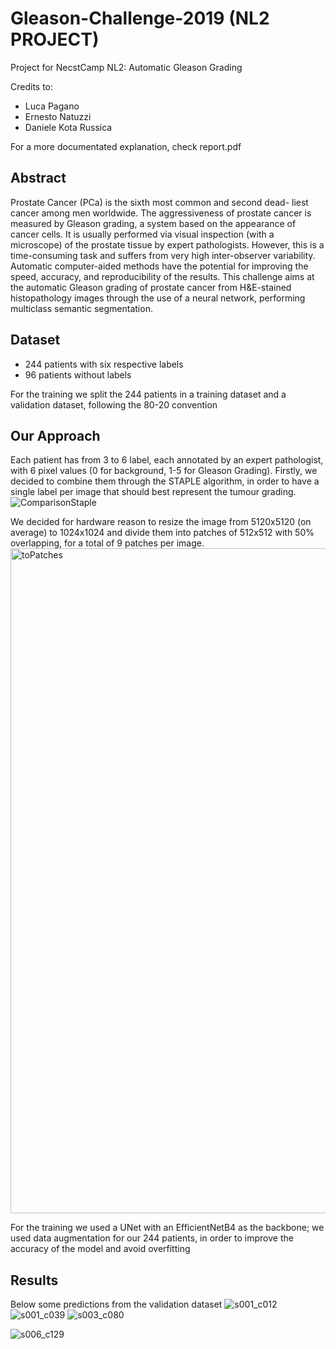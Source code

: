 # Gleason-Challenge-2019 (NL2 PROJECT)
Project for NecstCamp NL2: Automatic Gleason Grading

Credits to:
- Luca Pagano
- Ernesto Natuzzi
- Daniele Kota Russica

For a more documentated explanation, check report.pdf

## Abstract
Prostate Cancer (PCa) is the sixth most common and second dead- liest cancer among men worldwide. The aggressiveness of prostate cancer is measured by Gleason grading, a system based on the appearance of cancer cells. It is usually performed via visual inspection (with a microscope) of the prostate tissue by expert pathologists. However, this is a time-consuming task and suffers from very high inter-observer variability. Automatic computer-aided methods have the potential for improving the speed, accuracy, and reproducibility of the results. This challenge aims at the automatic Gleason grading of prostate cancer from H&E-stained histopathology images through the use of a neural network, performing multiclass semantic segmentation.

## Dataset
- 244 patients with six respective labels
- 96 patients without labels

For the training we split the 244 patients in a training dataset and a validation dataset, following the 80-20 convention

## Our Approach
Each patient has from 3 to 6 label, each annotated by an expert pathologist, with 6 pixel values (0 for background, 1-5 for Gleason Grading). 
Firstly, we decided to combine them through the STAPLE algorithm, in order to have a single label per image that should best represent the tumour grading.
![ComparisonStaple](https://github.com/Lp1807/Progetto-NL2-Gleason-Challenge-2019/assets/93043012/d70cbebe-1136-4fa1-b6ff-65c1df04442a)


We decided for hardware reason to resize the image from 5120x5120 (on average) to 1024x1024 and divide them into patches of 512x512 with 50% overlapping, for a total of 9 patches per image.
<img width="1064" alt="toPatches" src="https://github.com/Lp1807/Progetto-NL2-Gleason-Challenge-2019/assets/93043012/13a7ee26-3f11-4e17-9791-7ab09c26d48a">


For the training we used a UNet with an EfficientNetB4 as the backbone; we used data augmentation for our 244 patients, in order to improve the accuracy of the model and avoid overfitting


## Results
Below some predictions from the validation dataset
![s001_c012](https://github.com/Lp1807/Progetto-NL2-Gleason-Challenge-2019/assets/93043012/3b72b46d-1a8a-4ca1-9797-a19fdeb9cf9c)
![s001_c039](https://github.com/Lp1807/Progetto-NL2-Gleason-Challenge-2019/assets/93043012/9bab0664-9445-404c-8ebb-64866946e0b3)
![s003_c080](https://github.com/Lp1807/Progetto-NL2-Gleason-Challenge-2019/assets/93043012/ec9af3d5-605b-4756-bec2-e2f6db0a5658)

![s006_c129](https://github.com/Lp1807/Progetto-NL2-Gleason-Challenge-2019/assets/93043012/89279136-009f-4bbf-94a6-c699de668df9)




